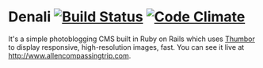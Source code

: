 # Denali [![Build Status](https://travis-ci.org/gesteves/denali.svg?branch=master)](https://travis-ci.org/gesteves/denali) [![Code Climate](https://codeclimate.com/github/gesteves/denali/badges/gpa.svg)](https://codeclimate.com/github/gesteves/denali)

It's a simple photoblogging CMS built in Ruby on Rails which uses [Thumbor](http://thumbor.org/) to display responsive, high-resolution images, fast. You can see it live at http://www.allencompassingtrip.com.
